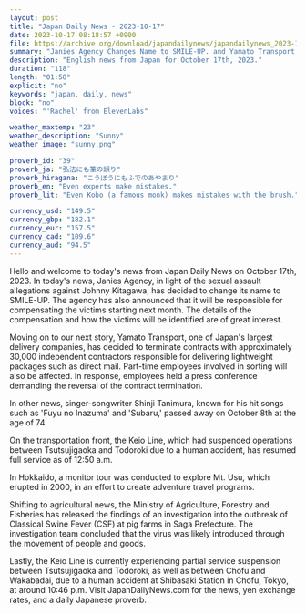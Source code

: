 ```yaml
---
layout: post
title: "Japan Daily News - 2023-10-17"
date: 2023-10-17 08:18:57 +0900
file: https://archive.org/download/japandailynews/japandailynews_2023-10-17.mp3
summary: "Janies Agency Changes Name to SMILE-UP. and Yamato Transport Ends Contracts with Independent Contractors, & more…"
description: "English news from Japan for October 17th, 2023."
duration: "118"
length: "01:58"
explicit: "no"
keywords: "japan, daily, news"
block: "no"
voices: "'Rachel' from ElevenLabs"

weather_maxtemp: "23"
weather_description: "Sunny"
weather_image: "sunny.png"

proverb_id: "39"
proverb_ja: "弘法にも筆の誤り"
proverb_hiragana: "こうぼうにもふでのあやまり"
proverb_en: "Even experts make mistakes."
proverb_lit: "Even Kobo (a famous monk) makes mistakes with the brush."

currency_usd: "149.5"
currency_gbp: "182.1"
currency_eur: "157.5"
currency_cad: "109.6"
currency_aud: "94.5"
---
```


Hello and welcome to today's news from Japan Daily News on October 17th, 2023. In today's news, Janies Agency, in light of the sexual assault allegations against Johnny Kitagawa, has decided to change its name to SMILE-UP. The agency has also announced that it will be responsible for compensating the victims starting next month. The details of the compensation and how the victims will be identified are of great interest.

Moving on to our next story, Yamato Transport, one of Japan's largest delivery companies, has decided to terminate contracts with approximately 30,000 independent contractors responsible for delivering lightweight packages such as direct mail. Part-time employees involved in sorting will also be affected. In response, employees held a press conference demanding the reversal of the contract termination.

In other news, singer-songwriter Shinji Tanimura, known for his hit songs such as 'Fuyu no Inazuma' and 'Subaru,' passed away on October 8th at the age of 74.

On the transportation front, the Keio Line, which had suspended operations between Tsutsujigaoka and Todoroki due to a human accident, has resumed full service as of 12:50 a.m.

In Hokkaido, a monitor tour was conducted to explore Mt. Usu, which erupted in 2000, in an effort to create adventure travel programs.

Shifting to agricultural news, the Ministry of Agriculture, Forestry and Fisheries has released the findings of an investigation into the outbreak of Classical Swine Fever (CSF) at pig farms in Saga Prefecture. The investigation team concluded that the virus was likely introduced through the movement of people and goods.

Lastly, the Keio Line is currently experiencing partial service suspension between Tsutsujigaoka and Todoroki, as well as between Chofu and Wakabadai, due to a human accident at Shibasaki Station in Chofu, Tokyo, at around 10:46 p.m.   Visit JapanDailyNews.com for the news, yen exchange rates, and a daily Japanese proverb.
